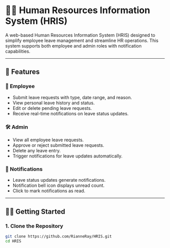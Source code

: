 # 🧑‍💼 Human Resources Information System (HRIS)

A web-based Human Resources Information System (HRIS) designed to simplify employee leave management and streamline HR operations. This system supports both employee and admin roles with notification capabilities.

---

## 🚀 Features

### 👤 Employee
- Submit leave requests with type, date range, and reason.
- View personal leave history and status.
- Edit or delete pending leave requests.
- Receive real-time notifications on leave status updates.

### 🛠️ Admin
- View all employee leave requests.
- Approve or reject submitted leave requests.
- Delete any leave entry.
- Trigger notifications for leave updates automatically.

### 🔔 Notifications
- Leave status updates generate notifications.
- Notification bell icon displays unread count.
- Click to mark notifications as read.

---

## 🧑‍💻 Getting Started

### 1. Clone the Repository
```bash
git clone https://github.com/RianneRay/HRIS.git
cd HRIS
```
